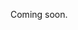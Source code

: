 Coming soon.

<!--
  @todo
  Explain:
  - The high-level moderation workflow (draft > ready_for_validation > accepted/rejected > deleted) => Maybe link to a separate guide for this?
  - How to publish when creating
  - How to publish when updating or via separate endpoint
  - How to publish on a defined datetime in the future (using availableFrom)
  - Explain that the event will be published until its endDate, or start date in case of "lessenreeks" (availableTo)
  - Permissions: Who can publish an event? Who can approve/reject an event?
-->
